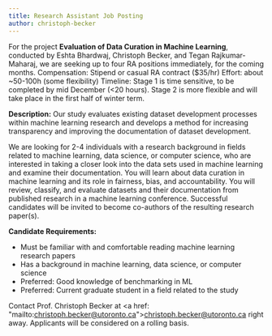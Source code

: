 ```yaml
---
title: Research Assistant Job Posting
author: christoph-becker
---
```


<!-- excerpt start -->
For the project **Evaluation of Data Curation in Machine Learning**, conducted by Eshta Bhardwaj, Christoph Becker, and Tegan Rajkumar-Maharaj, we are seeking up to four RA positions immediately, for the coming months. 
Compensation: Stipend or casual RA contract ($35/hr)
Effort: about ~50-100h (some flexibility)
Timeline: Stage 1 is time sensitive, to be completed by mid December (<20 hours). Stage 2 is more flexible and will take place in the first half of winter term.

**Description:**
Our study evaluates existing dataset development processes within machine learning research and develops a method for increasing transparency and improving the documentation of dataset development.

We are looking for 2-4 individuals with a research background in fields related to machine learning, data science, or computer science, who are interested in taking a closer look into the data sets used in machine learning and examine their documentation.
You will learn about data curation in machine learning and its role in fairness, bias, and accountability. You will review, classify, and evaluate datasets and their documentation from published research in a machine learning conference. 
Successful candidates will be invited to become co-authors of the resulting research paper(s).

**Candidate Requirements:**
- Must be familiar with and comfortable reading machine learning research papers</li>
- Has a background in machine learning, data science, or computer science</li>
- Preferred: Good knowledge of benchmarking in ML </li>
- Preferred: Current graduate student in a field related to the study</li>

Contact Prof. Christoph Becker at <a href: "mailto:christoph.becker@utoronto.ca">christoph.becker@utoronto.ca</a> right away. 
Applicants will be considered on a rolling basis.


<!-- excerpt end-->
